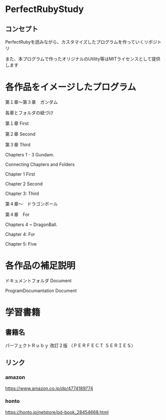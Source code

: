 # PerfectRubyStudy

## コンセプト

PerfectRubyを読みながら、カスタマイズしたプログラムを作っていくリポジトリ

また、本プログラムで作ったオリジナルのUtility等はMITライセンスとして提供します



# 各作品をイメージしたプログラム
第１章～第３章　ガンダム

各章とフォルダの紐づけ

第１章 First

第２章 Second

第３章 Third

Chapters 1 - 3 Gundam.

Connecting Chapters and Folders

Chapter 1 First

Chapter 2 Second

Chapter 3: Third

第４章〜　ドラゴンボール

第４章　For

Chapters 4 ~ DragonBall.

Chapter 4: For

Chapter 5: Five

# 各作品の補足説明

ドキュメントフォルダ Document

ProgramDocumantation Document

# 学習書籍

## 書籍名
 
パーフェクトＲｕｂｙ 改訂２版 （ＰＥＲＦＥＣＴ ＳＥＲＩＥＳ）

## リンク

### amazon
https://www.amazon.co.jp/dp/4774189774

### honto
https://honto.jp/netstore/pd-book_28454668.html
